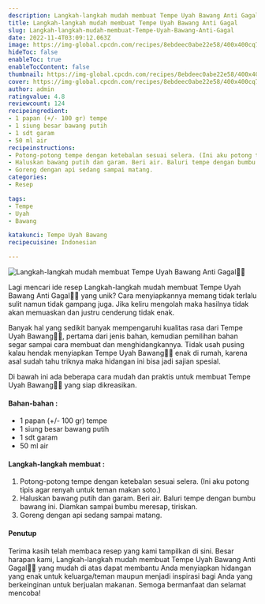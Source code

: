 ```yaml
---
description: Langkah-langkah mudah membuat Tempe Uyah Bawang Anti Gagal"
title: Langkah-langkah mudah membuat Tempe Uyah Bawang Anti Gagal
slug: Langkah-langkah-mudah-membuat-Tempe-Uyah-Bawang-Anti-Gagal
date: 2022-11-4T03:09:12.063Z
image: https://img-global.cpcdn.com/recipes/8ebdeec0abe22e58/400x400cq70/photo.jpg
hideToc: false
enableToc: true
enableTocContent: false
thumbnail: https://img-global.cpcdn.com/recipes/8ebdeec0abe22e58/400x400cq70/photo.jpg
cover: https://img-global.cpcdn.com/recipes/8ebdeec0abe22e58/400x400cq70/photo.jpg
author: admin
ratingvalue: 4.8
reviewcount: 124
recipeingredient:
- 1 papan (+/- 100 gr) tempe
- 1 siung besar bawang putih
- 1 sdt garam
- 50 ml air
recipeinstructions:
- Potong-potong tempe dengan ketebalan sesuai selera. (Ini aku potong tipis agar renyah untuk teman makan soto.)
- Haluskan bawang putih dan garam. Beri air. Baluri tempe dengan bumbu bawang ini. Diamkan sampai bumbu meresap, tiriskan.
- Goreng dengan api sedang sampai matang.
categories:
- Resep

tags:
- Tempe
- Uyah
- Bawang

katakunci: Tempe Uyah Bawang
recipecuisine: Indonesian

---
```


![Langkah-langkah mudah membuat Tempe Uyah Bawang Anti Gagal👩‍🍳](https://img-global.cpcdn.com/recipes/8ebdeec0abe22e58/400x400cq70/photo.jpg)

Lagi mencari ide resep Langkah-langkah mudah membuat Tempe Uyah Bawang Anti Gagal👩‍🍳 yang unik? Cara menyiapkannya memang tidak terlalu sulit namun tidak gampang juga. Jika keliru mengolah maka hasilnya tidak akan memuaskan dan justru cenderung tidak enak.

Banyak hal yang sedikit banyak mempengaruhi kualitas rasa dari Tempe Uyah Bawang👩‍🍳, pertama dari jenis bahan, kemudian pemilihan bahan segar sampai cara membuat dan menghidangkannya. Tidak usah pusing kalau hendak menyiapkan Tempe Uyah Bawang👩‍🍳 enak di rumah, karena asal sudah tahu triknya maka hidangan ini bisa jadi sajian spesial.

Di bawah ini ada beberapa cara mudah dan praktis untuk membuat Tempe Uyah Bawang👩‍🍳 yang siap dikreasikan.

<!--inarticleads1-->

#### Bahan-bahan :

- 1 papan (+/- 100 gr) tempe
- 1 siung besar bawang putih
- 1 sdt garam
- 50 ml air

<!--inarticleads2-->

#### Langkah-langkah membuat :

1. Potong-potong tempe dengan ketebalan sesuai selera. (Ini aku potong tipis agar renyah untuk teman makan soto.)
1. Haluskan bawang putih dan garam. Beri air. Baluri tempe dengan bumbu bawang ini. Diamkan sampai bumbu meresap, tiriskan.
1. Goreng dengan api sedang sampai matang.

#### Penutup

Terima kasih telah membaca resep yang kami tampilkan di sini. Besar harapan kami, Langkah-langkah mudah membuat Tempe Uyah Bawang Anti Gagal👩‍🍳 yang mudah di atas dapat membantu Anda menyiapkan hidangan yang enak untuk keluarga/teman maupun menjadi inspirasi bagi Anda yang berkeinginan untuk berjualan makanan. Semoga bermanfaat dan selamat mencoba!